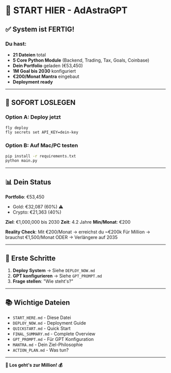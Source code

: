 # 🚀 START HIER - AdAstraGPT

## ✅ System ist FERTIG!

### Du hast:
- **21 Dateien** total
- **5 Core Python Module** (Backend, Trading, Tax, Goals, Coinbase)
- **Dein Portfolio** geladen (€53,450)
- **1M Goal bis 2030** konfiguriert
- **€200/Monat Mantra** eingebaut
- **Deployment ready**

---

## 🎯 SOFORT LOSLEGEN

### Option A: Deploy jetzt
```bash
fly deploy
fly secrets set API_KEY=dein-key
```

### Option B: Auf Mac/PC testen
```bash
pip install -r requirements.txt
python main.py
```

---

## 📊 Dein Status

**Portfolio**: €53,450
- Gold: €32,087 (60%) ⚠️
- Crypto: €21,363 (40%)

**Ziel**: €1,000,000 bis 2030
**Zeit**: 4.2 Jahre
**Min/Monat**: €200

**Reality Check**:
Mit €200/Monat → erreichst du ~€200k
Für Million → brauchst €1,500/Monat ODER
→ Verlängere auf 2035

---

## 🎯 Erste Schritte

1. **Deploy System** → Siehe `DEPLOY_NOW.md`
2. **GPT konfigurieren** → Siehe `GPT_PROMPT.md`
3. **Frage stellen**: "Wie steht's?"

---

## 📚 Wichtige Dateien

- `START_HERE.md` - Diese Datei
- `DEPLOY_NOW.md` - Deployment Guide
- `QUICKSTART.md` - Quick Start
- `FINAL_SUMMARY.md` - Complete Overview
- `GPT_PROMPT.md` - Für GPT Konfiguration
- `MANTRA.md` - Dein Ziel-Philosophie
- `ACTION_PLAN.md` - Was tun?

---

**🎯 Los geht's zur Million! 💰**


